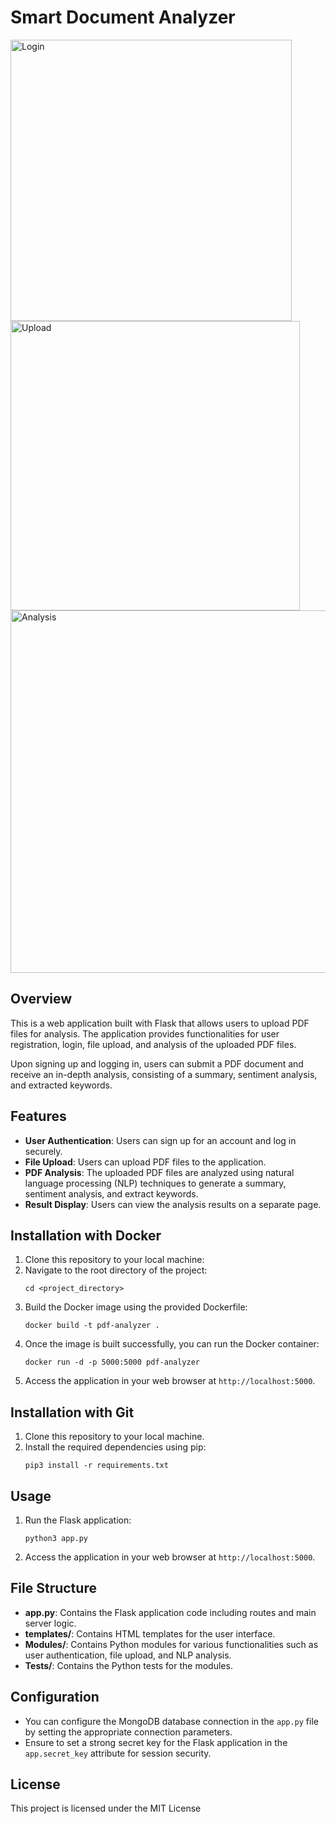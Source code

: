 # Smart Document Analyzer

<img width="450" alt="Login" src="https://github.com/ujalil101/EC530_Project2/assets/74789609/ba687fa9-fcb7-4ebd-b309-4bf331199a9f">
<img width="463" alt="Upload" src="https://github.com/ujalil101/EC530_Project2/assets/74789609/5a9706f9-18f5-4965-9161-9f69545285b8">
<img width="580" alt="Analysis" src="https://github.com/ujalil101/EC530_Project2/assets/74789609/9a6dc4d5-a526-428f-9cc9-2646b0d89afd">


## Overview
This is a web application built with Flask that allows users to upload PDF files for analysis. The application provides functionalities for user registration, login, file upload, and analysis of the uploaded PDF files.

Upon signing up and logging in, users can submit a PDF document and receive an in-depth analysis, consisting of a summary, sentiment analysis, and extracted keywords.

## Features
- **User Authentication**: Users can sign up for an account and log in securely.
- **File Upload**: Users can upload PDF files to the application.
- **PDF Analysis**: The uploaded PDF files are analyzed using natural language processing (NLP) techniques to generate a summary, sentiment analysis, and extract keywords.
- **Result Display**: Users can view the analysis results on a separate page.

## Installation with Docker

1. Clone this repository to your local machine:
2. Navigate to the root directory of the project:
    ```
    cd <project_directory>
    ```
3. Build the Docker image using the provided Dockerfile:
    ```
    docker build -t pdf-analyzer .
    ```
4. Once the image is built successfully, you can run the Docker container:
    ```
    docker run -d -p 5000:5000 pdf-analyzer
    ```
5. Access the application in your web browser at `http://localhost:5000`.

## Installation with Git 
1. Clone this repository to your local machine.
2. Install the required dependencies using pip:
    ```
    pip3 install -r requirements.txt
    ```
## Usage
1. Run the Flask application:
    ```
    python3 app.py
    ```
2. Access the application in your web browser at `http://localhost:5000`.

## File Structure
- **app.py**: Contains the Flask application code including routes and main server logic.
- **templates/**: Contains HTML templates for the user interface.
- **Modules/**: Contains Python modules for various functionalities such as user authentication, file upload, and NLP analysis.
- **Tests/**: Contains the Python tests for the modules.

## Configuration
- You can configure the MongoDB database connection in the `app.py` file by setting the appropriate connection parameters.
- Ensure to set a strong secret key for the Flask application in the `app.secret_key` attribute for session security.

## License
This project is licensed under the MIT License

